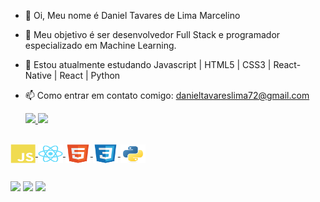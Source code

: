 - 👋 Oi, Meu nome é Daniel Tavares de Lima Marcelino
- 👀 Meu objetivo é ser desenvolvedor Full Stack e programador especializado em Machine Learning.
- 🌱 Estou atualmente estudando Javascript | HTML5 | CSS3 | React-Native | React | Python
- 📫 Como entrar em contato comigo: danieltavareslima72@gmail.com

    <div>
  <a href="https://github.com/Daniel-Tavares-de-Lima">
  <img height="180em" src="https://github-readme-stats.vercel.app/api?username=Daniel-Tavares-de-Lima&show_icons=true&theme=tokyonight&include_all_commits=true&count_private=true"/>
  <img height="180em" src="https://github-readme-stats.vercel.app/api/top-langs/?username=Daniel-Tavares-de-Lima&layout=compact&langs_count=7&theme=tokyonight"/>
</div>

<div style="display: inline_block"><br>
  <img align="center" alt="Daniel-Js" height="30" width="40" src="https://raw.githubusercontent.com/devicons/devicon/master/icons/javascript/javascript-plain.svg">
  <img align="center" alt="Daniel-React" height="30" width="40" src="https://raw.githubusercontent.com/devicons/devicon/master/icons/react/react-original.svg">
  <img align="center" alt="Daniel-HTML" height="30" width="40" src="https://raw.githubusercontent.com/devicons/devicon/master/icons/html5/html5-original.svg">
  <img align="center" alt="Daniel-CSS" height="30" width="40" src="https://raw.githubusercontent.com/devicons/devicon/master/icons/css3/css3-original.svg">
  <img align="center" alt="Daniel-Python" height="30" width="40" src="https://raw.githubusercontent.com/devicons/devicon/master/icons/python/python-original.svg">
 

##


<div> 
 
 	
 <a href="https://www.instagram.com/dan_tavarews/" target="_blank"><img src="https://img.shields.io/badge/Instagram-E4405F?style=for-the-badge&logo=instagram&logoColor=white" target="_blank"></a> 
  <a href = "mailto:danieltavareslima72@gmail.com" target="_blanck"><img src="https://img.shields.io/badge/-Gmail-%23333?style=for-the-badge&logo=gmail&logoColor=white" target="_blank"></a>
  <a href="https://www.linkedin.com/in/danieltavareslima/" target="_blank"><img src="https://img.shields.io/badge/-LinkedIn-%230077B5?style=for-the-badge&logo=linkedin&logoColor=white" target="_blank"></a> 
 
 
</div>
